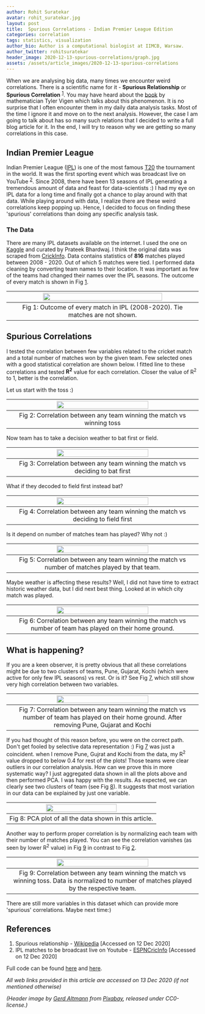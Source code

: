 ```yaml
---
author: Rohit Suratekar
avatar: rohit_suratekar.jpg
layout: post
title:  Spurious Correlations - Indian Premier League Edition
categories: correlation
tags: statistics, visualization
author_bio: Author is a computational biologist at IIMCB, Warsaw.
author_twitter: rohitsuratekar
header_image: 2020-12-13-spurious-correlations/graph.jpg
assets: /assets/article_images/2020-12-13-spurious-correlations
---
```


When we are analysing big data, many times we encounter weird correlations. There is a scientific name for it - **Spurious Relationship** or **Spurious Correlation** <sup>[1](#ref1)</sup>. You may have heard about the [book](https://www.tylervigen.com/spurious-correlations)
by mathematician Tyler Vigen which talks about this phenomenon. It is no surprise that I often encounter them in my daily data analysis tasks. Most of the time I ignore it and move on to the next analysis. However, the case I am going to talk about has so many such relations that I decided to write a full blog article for it. In the end, I will try to reason why we are getting so many correlations in this case.

## Indian Premier League

Indian Premier League ([IPL](https://en.wikipedia.org/wiki/Indian_Premier_League)) is one of the most famous [T20](https://en.wikipedia.org/wiki/Twenty20)
the tournament in the world. It was the first sporting event which was broadcast live on YouTube <sup>[2](#ref2)</sup>. Since 2008,
there have been 13 seasons of IPL generating a tremendous amount of data and feast for data-scientists :) I had my eye on IPL data
for a long time and finally got a chance to play around with that data. While playing around with data, I realize there are these weird correlations keep popping up. Hence, I decided to focus on finding these 'spurious' correlations than doing any specific analysis task.

### The Data

There are many IPL datasets available on the internet. I used the one on [Kaggle](https://www.kaggle.com/patrickb1912/ipl-complete-dataset-20082020) and 
curated by Prateek Bhardwaj. I think the original data was scraped from [CrickInfo](https://www.espncricinfo.com/). Data contains statistics 
of **816** matches played between 2008 - 2020. Out of which 5 matches were tied. I performed data cleaning by converting team names to their location. 
It was important as few of the teams had changed their names over the IPL seasons. The outcome of every match is shown in Fig [1](#fig1).

|<a name="fig1"></a> <img src="{{page.assets}}/ipl.png" width="80%"/>|
|:--:|
| Fig 1: Outcome of every match in IPL (2008-2020). Tie matches are not shown.|


## Spurious Correlations

I tested the correlation between few variables related to the cricket match and a total number of matches won by the given team. 
Few selected ones with a good statistical correlation are shown below. I fitted line 
to these correlations and tested **R<sup>2</sup>** value for each correlation. Closer the value of R<sup>2</sup> to 1, better 
is the correlation. 

Let us start with the toss :)

|<a name="fig2"></a> <img src="{{page.assets}}/toss.png" width="70%"/>|
|:--:|
| Fig 2: Correlation between any team winning the match vs winning toss|

Now team has to take a decision weather to bat first or field.

|<a name="fig3"></a> <img src="{{page.assets}}/bat.png" width="70%"/>|
|:--:|
| Fig 3: Correlation between any team winning the match vs deciding to bat first|

What if they decoded to field first instead bat?

|<a name="fig4"></a> <img src="{{page.assets}}/field.png" width="70%"/>|
|:--:|
| Fig 4: Correlation between any team winning the match vs deciding to field first|

Is it depend on number of matches team has played? Why not :)

|<a name="fig5"></a> <img src="{{page.assets}}/matches.png" width="70%"/>|
|:--:|
| Fig 5: Correlation between any team winning the match vs number of matches played by that team.|

Maybe weather is affecting these results? Well, I did not have time to extract historic weather data, but 
I did next best thing. Looked at in which city match was played.

|<a name="fig6"></a> <img src="{{page.assets}}/city.png" width="70%"/>|
|:--:|
| Fig 6: Correlation between any team winning the match vs number of team has played on their home ground.|

## What is happening?

If you are a keen observer, it is pretty obvious that all these correlations might be due to two clusters of teams, 
Pune, Gujarat, Kochi (which were active for only few IPL seasons) vs rest. Or is it? See Fig [7]($fig), which still 
show very high correlation between two variables. 

|<a name="fig7"></a> <img src="{{page.assets}}/city_removed.png" width="70%"/>|
|:--:|
| Fig 7: Correlation between any team winning the match vs number of team has played on their home ground. After removing Pune, Gujarat and Kochi|

If you had thought of this reason before, you were on the correct path. Don't get fooled by selective data representation :) Fig [7](#ref7) was just a coincident.
when I remove Pune, Gujrat and Kochi from the data, my R<sup>2</sup> value dropped to below 0.4 for rest of the plots! Those 
teams were clear outliers in our correlation analysis. How can we prove this in more systematic way? I just aggregated data
shown in all the plots above and then performed PCA. I was happy with the results. As expected, we can clearly see two clusters 
of team (see Fig [8](#ref8)). It suggests that most variation in our data can be explained by just one variable.

|<a name="fig8"></a> <img src="{{page.assets}}/pca.png" width="70%"/>|
|:--:|
| Fig 8: PCA plot of all the data shown in this article.|

Another way to perform proper correlation is by normalizing each team with their number of matches played. You can see the 
correlation vanishes (as seen by lower R<sup>2</sup> value) in Fig [9](#fig9) in contrast to Fig [2](#fig2).

|<a name="fig9"></a> <img src="{{page.assets}}/toss_norm.png" width="70%"/>|
|:--:|
| Fig 9:  Correlation between any team winning the match vs winning toss. Data is normalized to number of matches played by the respective team.|

There are still more variables in this dataset which can provide more 'spurious' correlations. Maybe next time:)


## References
1. <a name="ref1"></a> Spurious relationship - [Wikipedia](https://en.wikipedia.org/wiki/Spurious_relationship) [Accessed on 12 Dec 2020]
2. <a name="ref2"></a> IPL matches to be broadcast live on Youtube - [ESPNCricInfo](https://www.espncricinfo.com/story/ipl-matches-to-be-broadcast-live-on-youtube-445173) [Accessed on 12 Dec 2020]

Full code can be found [here](https://github.com/WeirdData/RandomAnalysis) and [here](https://gist.github.com/rohitsuratekar/7f774e60fa40409e67ae713b560b1b39).

_All web links provided in this article are accessed on 13 Dec 2020 (if not mentioned otherwise)_

*(Header image by <a href="https://pixabay.com/users/geralt-9301">Gerd Altmann</a> from <a href="https://pixabay.com/">Pixabay</a>, released under CC0-license.)*


